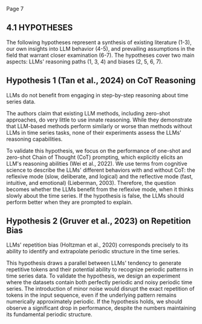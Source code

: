 Page 7

## 4.1 HYPOTHESES

The following hypotheses represent a synthesis of existing literature (1-3), our own insights into LLM behavior (4-5), and prevailing assumptions in the field that warrant closer examination (6-7). The hypotheses cover two main aspects: LLMs' reasoning paths (1, 3, 4) and biases (2, 5, 6, 7).

## Hypothesis 1 (Tan et al., 2024) on CoT Reasoning

LLMs do not benefit from engaging in step-by-step reasoning about time series data.

The authors claim that existing LLM methods, including zero-shot approaches, do very little to use innate reasoning. While they demonstrate that LLM-based methods perform similarly or worse than methods without LLMs in time series tasks, none of their experiments assess the LLMs' reasoning capabilities.

To validate this hypothesis, we focus on the performance of one-shot and zero-shot Chain of Thought (CoT) prompting, which explicitly elicits an LLM's reasoning abilities (Wei et al., 2022). We use terms from cognitive science to describe the LLMs' different behaviors with and without CoT: the reflexive mode (slow, deliberate, and logical) and the reflective mode (fast, intuitive, and emotional) (Lieberman, 2003). Therefore, the question becomes whether the LLMs benefit from the reflexive mode, when it thinks slowly about the time series. If the hypothesis is false, the LLMs should perform better when they are prompted to explain.

## Hypothesis 2 (Gruver et al., 2023) on Repetition Bias

LLMs' repetition bias (Holtzman et al., 2020) corresponds precisely to its ability to identify and extrapolate periodic structure in the time series.

This hypothesis draws a parallel between LLMs' tendency to generate repetitive tokens and their potential ability to recognize periodic patterns in time series data. To validate the hypothesis, we design an experiment where the datasets contain both perfectly periodic and noisy periodic time series. The introduction of minor noise would disrupt the exact repetition of tokens in the input sequence, even if the underlying pattern remains numerically approximately periodic. If the hypothesis holds, we should observe a significant drop in performance, despite the numbers maintaining its fundamental periodic structure.